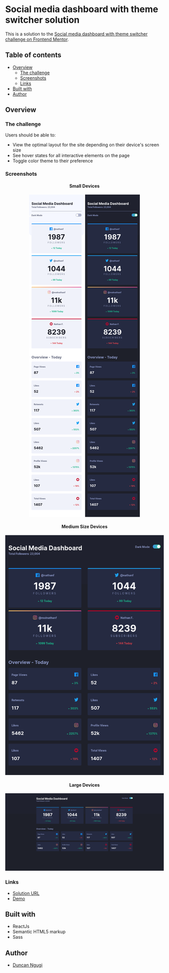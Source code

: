 # Social media dashboard with theme switcher solution

This is a solution to the [Social media dashboard with theme switcher challenge on Frontend Mentor](https://www.frontendmentor.io/challenges/social-media-dashboard-with-theme-switcher-6oY8ozp_H).

## Table of contents
- [Overview](#overview)
  - [The challenge](#the-challenge)
  - [Screenshots](#screenshots)
  - [Links](#links)
- [Built with](#built-with)
- [Author](#author)

## Overview
### The challenge
Users should be able to:

- View the optimal layout for the site depending on their device's screen size
- See hover states for all interactive elements on the page
- Toggle color theme to their preference

### Screenshots
<div align="center">

#### Small Devices
![](screenshots/small-devices.png)
![](screenshots/small-devices-dark.png)

#### Medium Size Devices
![](screenshots/medium-devices.png)

#### Large Devices
![](screenshots/large-devices.png)

</div>

### Links
- [Solution URL](https://github.com/ngugimuchangi/front-end/tree/master/launch-countdown-timer)
- [Demo](https://launch-countdown-timer-opal.vercel.app/)

## Built with
- ReactJs
- Semantic HTML5 markup
- Sass

## Author
- [Duncan Ngugi](https://github.com/ngugimuchangi)
